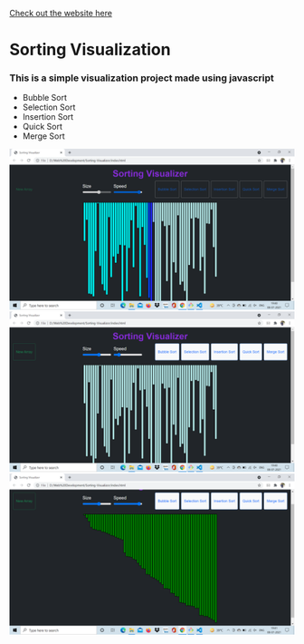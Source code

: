 [Check out the website here](https://sortfy.netlify.app/)


# Sorting Visualization
### This is a simple visualization project made using javascript 
- Bubble Sort 
- Selection Sort
- Insertion Sort
- Quick Sort
- Merge Sort




<img src="img/img1.png"> <br/>
<img src="img/img2.png"> <br/>
<img src="img/img3.png"> <br/>
